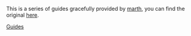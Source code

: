 <!---
title: dev/zero's Guides
icon: minecraft:apple
menu:
  index:
    Available Guides:
      - passive_routing.md
      - active_routing.md
      - crafting.md
      - consolidating_pipes.md
      - managing_items_with_pipes.md
--->

This is a series of guides gracefully provided by [marth](https://www.devzero.com/about/), you can find the original [here](https://www.devzero.com/gaming/lp-tutorial/).

[Guides](menu://index?type=list)